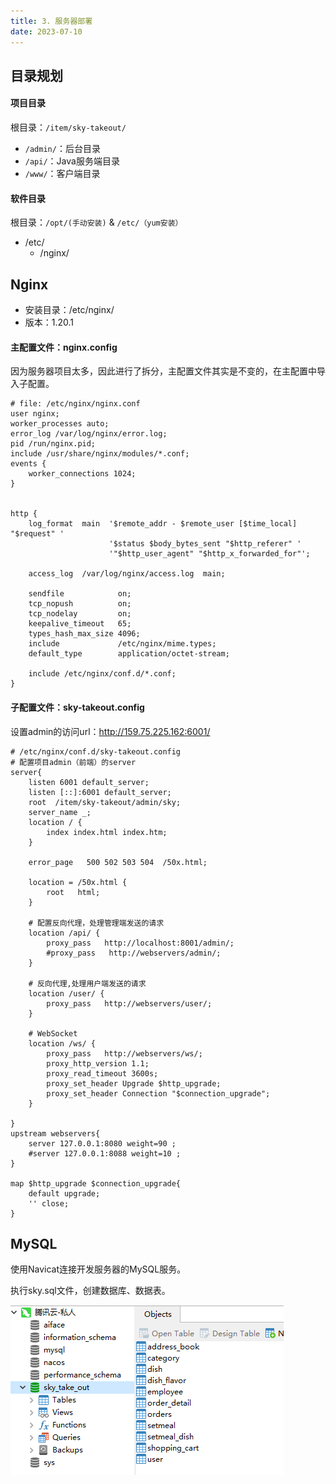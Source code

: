 ```yaml
---
title: 3. 服务器部署
date: 2023-07-10
---
```

## 目录规划
#### 项目目录
根目录：`/item/sky-takeout/`
- `/admin/`：后台目录
- `/api/`：Java服务端目录
- `/www/`：客户端目录

#### 软件目录
根目录：`/opt/(手动安装)` & `/etc/（yum安装）`
- /etc/
    - /nginx/





## Nginx
- 安装目录：/etc/nginx/
- 版本：1.20.1

#### 主配置文件：nginx.config
因为服务器项目太多，因此进行了拆分，主配置文件其实是不变的，在主配置中导入子配置。
```nginx
# file: /etc/nginx/nginx.conf
user nginx;
worker_processes auto;
error_log /var/log/nginx/error.log;
pid /run/nginx.pid;
include /usr/share/nginx/modules/*.conf;
events {
    worker_connections 1024;
}


http {
    log_format  main  '$remote_addr - $remote_user [$time_local] "$request" '
                      '$status $body_bytes_sent "$http_referer" '
                      '"$http_user_agent" "$http_x_forwarded_for"';

    access_log  /var/log/nginx/access.log  main;

    sendfile            on;
    tcp_nopush          on;
    tcp_nodelay         on;
    keepalive_timeout   65; 
    types_hash_max_size 4096;
    include             /etc/nginx/mime.types;
    default_type        application/octet-stream;

    include /etc/nginx/conf.d/*.conf;
}
```

#### 子配置文件：sky-takeout.config
设置admin的访问url：http://159.75.225.162:6001/
```nginx
# /etc/nginx/conf.d/sky-takeout.config
# 配置项目admin（前端）的server
server{
    listen 6001 default_server;
    listen [::]:6001 default_server;
    root  /item/sky-takeout/admin/sky;
    server_name _;
    location / {
        index index.html index.htm;
    }  

    error_page   500 502 503 504  /50x.html;

    location = /50x.html {
        root   html;
    }

    # 配置反向代理，处理管理端发送的请求
    location /api/ {
        proxy_pass   http://localhost:8001/admin/;
        #proxy_pass   http://webservers/admin/;
    }

    # 反向代理,处理用户端发送的请求
    location /user/ {
        proxy_pass   http://webservers/user/;
    }

    # WebSocket
    location /ws/ {
        proxy_pass   http://webservers/ws/;
        proxy_http_version 1.1;
        proxy_read_timeout 3600s;
        proxy_set_header Upgrade $http_upgrade;
        proxy_set_header Connection "$connection_upgrade";
    }

}
upstream webservers{
    server 127.0.0.1:8080 weight=90 ;
    #server 127.0.0.1:8088 weight=10 ;
}

map $http_upgrade $connection_upgrade{
    default upgrade;
    '' close;
}
```


## MySQL
使用Navicat连接开发服务器的MySQL服务。

执行sky.sql文件，创建数据库、数据表。

![010](/img/item/苍穹外卖/010.jpg)


